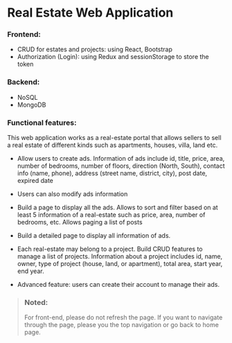 # Real Estate Web Application

### Frontend:
- CRUD for estates and projects: using React, Bootstrap
- Authorization (Login): using Redux and sessionStorage to store the token

### Backend:
- NoSQL
- MongoDB

### Functional features:
This web application works as a real-estate portal that allows sellers to sell a real estate of different kinds such as apartments, houses, villa, land etc. 

- Allow users to create ads. Information of ads include id, title, price, area, number of bedrooms, number of floors, direction (North, South), contact info (name, phone), address (street name, district, city), post date, expired date

- Users can also modify ads information

- Build a page to display all the ads. Allows to sort and filter based on at least 5 information of a real-estate such as price, area, number of bedrooms, etc. Allows paging a list of posts

- Build a detailed page to display all information of ads. 

- Each real-estate may belong to a project. Build CRUD features to manage a list of projects. Information about a project includes id, name, owner, type of project (house, land, or apartment), total area, start year, end year. 

- Advanced feature: users can create their account to manage their ads. 

> ### Noted: 
> For front-end, please do not refresh the page.
> If you want to navigate through the page, please you the top navigation or go back to home page.

